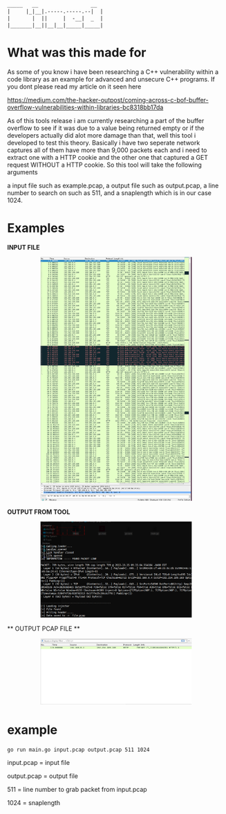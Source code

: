 ```
_____   __                 __ 
|     |_|__|.-----.-----.--|  |
|       |  ||     |  -__|  _  |
|_______|__||__|__|_____|_____|
```

# What was this made for 

As some of you know i have been researching a C++ vulnerability within a code library as an example for advanced and unsecure C++ programs. If you dont please read my article on it seen here 

https://medium.com/the-hacker-outpost/coming-across-c-bof-buffer-overflow-vulnerabilities-within-libraries-bc8318bb17da

As of this tools release i am currently researching a part of the buffer overflow to see if it was due to a value being returned empty or if the 
developers actually did alot more damage than that, well this tool i developed to test this theory. Basically i have two seperate network captures 
all of them have more than 9,000 packets each and i need to extract one with a HTTP cookie and the other one that captured a GET request WITHOUT 
a HTTP cookie. So this tool will take the following arguments 

a input file such as example.pcap, a output file such as output.pcap, a line number to search on such as  511, and a snaplength which is in our case 1024.

# Examples 

**INPUT FILE**

<p align="center">
  <img src="git/screenshot1.png" width="350" title="hover text">
</p>


**OUTPUT FROM TOOL**

<p align="center">
  <img src="git/demo1.png" width="350" title="hover text">
</p>


** OUTPUT PCAP FILE **

<p align="center">
  <img src="git/screenshot2.png" width="350" title="hover text">
</p>

# example 

`go run main.go input.pcap output.pcap 511 1024`

input.pcap = input file 

output.pcap = output file 

511 = line number to grab packet from input.pcap

1024 = snaplength

